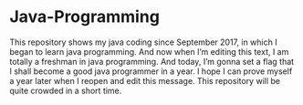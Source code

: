 # Java-Programming
This repository shows my java coding since September 2017, in which I began to learn java programming.
And now when I’m editing this text, I am totally a freshman in java programming.
And today, I’m gonna set a flag that I shall become a good java programmer in a year.
I hope I can prove myself a year later when I reopen and edit this message.
This repository will be quite crowded in a short time.
